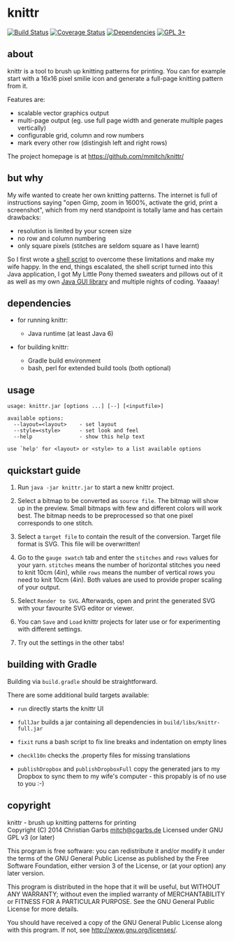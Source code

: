 knittr
======

[![Build Status](https://travis-ci.org/mmitch/knittr.svg?branch=master)](https://travis-ci.org/mmitch/knittr)
[![Coverage Status](https://codecov.io/github/mmitch/knittr/coverage.svg?branch=master)](https://codecov.io/github/mmitch/knittr?branch=master)
[![Dependencies](https://www.versioneye.com/user/projects/574b4da3ce8d0e004130d3c6/badge.svg)](https://www.versioneye.com/user/projects/574b4da3ce8d0e004130d3c6)
[![GPL 3+](https://img.shields.io/badge/license-GPL%203%2B-blue.svg)](http://www.gnu.org/licenses/gpl-3.0-standalone.html)


about
-----

knittr is a tool to brush up knitting patterns for printing.  You can
for example start with a 16x16 pixel smilie icon and generate a
full-page knitting pattern from it.

Features are:

- scalable vector graphics output
- multi-page output (eg. use full page width and generate multiple
  pages vertically)
- configurable grid, column and row numbers
- mark every other row (distingish left and right rows)

The project homepage is at <https://github.com/mmitch/knittr/>


but why
-------

My wife wanted to create her own knitting patterns.  The internet is
full of instructions saying "open Gimp, zoom in 1600%, activate the
grid, print a screenshot", which from my nerd standpoint is totally
lame and has certain drawbacks:

- resolution is limited by your screen size
- no row and column numbering
- only square pixels (stitches are seldom square as I have learnt)

So I first wrote a [shell script][1] to overcome these limitations and
make my wife happy.  In the end, things escalated, the shell script
turned into this Java application, I got My Little Pony themed
sweaters and pillows out of it as well as my own [Java GUI library][2]
and multiple nights of coding.  Yaaaay!

   [1]: <https://github.com/mmitch/mitchscripts/blob/master/bash/knit.sh>
   [2]: <https://github.com/mmitch/cgarbs-javalib/>


dependencies
------------

- for running knittr:
  - Java runtime (at least Java 6)

- for building knittr:
  - Gradle build environment
  - bash, perl for extended build tools (both optional)


usage
-----

	usage: knittr.jar [options ...] [--] [<inputfile>]
	
	available options:
	  --layout=<layout>    - set layout
	  --style=<style>      - set look and feel
	  --help               - show this help text
	
	use `help' for <layout> or <style> to a list available options


quickstart guide
----------------

1. Run ``java -jar knittr.jar`` to start a new knittr project.

2. Select a bitmap to be converted as ``source file``.
   The bitmap will show up in the preview.  Small bitmaps with few
   and different colors will work best.  The bitmap needs to be
   preprocessed so that one pixel corresponds to one stitch.

3. Select a ``target file`` to contain the result of the conversion.
   Target file format is SVG.  This file will be overwritten!

4. Go to the ``gauge swatch`` tab and enter the ``stitches`` and
   ``rows`` values for your yarn.  ``stitches`` means the number of
   horizontal stitches you need to knit 10cm (4in), while ``rows``
   means the number of vertical rows you need to knit 10cm (4in).
   Both values are used to provide proper scaling of your output.

5. Select ``Render to SVG``.  Afterwards, open and print the generated
   SVG with your favourite SVG editor or viewer.

6. You can ``Save`` and ``Load`` knittr projects for later use or for
   experimenting with different settings.

7. Try out the settings in the other tabs!


building with Gradle
--------------------

Building via ``build.gradle`` should be straightforward.

There are some additional build targets available:

* ``run`` directly starts the knittr UI

* ``fullJar`` builds a jar containing all dependencies in
  ``build/libs/knittr-full.jar``

* ``fixit`` runs a bash script to fix line breaks and indentation on
  empty lines

* ``checkl10n`` checks the .property files for missing translations

* ``publishDropbox`` and ``publishDropboxFull`` copy the generated jars
  to my Dropbox to sync them to my wife's computer - this propably is of
  no use to you :-)


copyright
---------

knittr - brush up knitting patterns for printing  
Copyright (C) 2014  Christian Garbs <mitch@cgarbs.de>
Licensed under GNU GPL v3 (or later)

This program is free software: you can redistribute it and/or modify
it under the terms of the GNU General Public License as published by
the Free Software Foundation, either version 3 of the License, or
(at your option) any later version.

This program is distributed in the hope that it will be useful,
but WITHOUT ANY WARRANTY; without even the implied warranty of
MERCHANTABILITY or FITNESS FOR A PARTICULAR PURPOSE.  See the
GNU General Public License for more details.

You should have received a copy of the GNU General Public License
along with this program.  If not, see <http://www.gnu.org/licenses/>.
